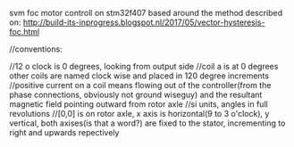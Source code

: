 svm foc motor controll on stm32f407 based around the method described on: http://build-its-inprogress.blogspot.nl/2017/05/vector-hysteresis-foc.html

//conventions:

//12 o clock is 0 degrees, looking from output side
//coil a is at 0 degrees other coils are named clock wise and placed in 120 degree increments
//positive current on a coil means flowing out of the controller(from the phase connections, obviously not ground wiseguy) and the resultant magnetic field pointing outward from rotor axle
//si units, angles in full revolutions
//[0,0] is on rotor axle, x axis is horizontal(9 to 3 o'clock), y vertical, both axises(is that a word?) are fixed to the stator, incrementing to right and upwards repectively
